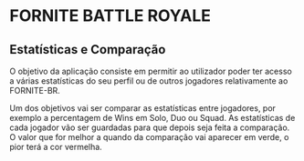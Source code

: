 FORNITE BATTLE ROYALE 
=====================

## Estatísticas e Comparação
 
O objetivo da aplicação consiste em permitir ao utilizador poder ter acesso a várias estatísticas do seu perfil ou de outros jogadores relativamente ao FORNITE-BR.

Um dos objetivos vai ser comparar as estatísticas entre jogadores, por exemplo a percentagem de Wins em Solo, Duo ou Squad. 
As estatísticas de cada jogador vão ser guardadas para que depois seja feita a comparação. O valor que for melhor a quando da comparação vai aparecer em verde, o pior terá a cor vermelha.
 